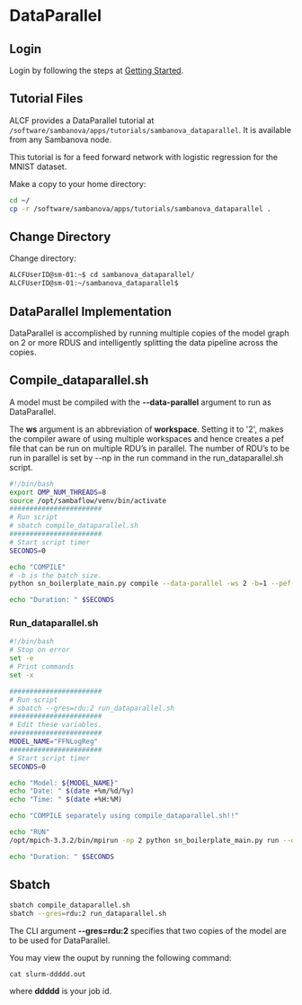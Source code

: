 # DataParallel

## Login

Login by following the steps at [Getting Started](Logging-into-a-SambaNova-Node.md).

## Tutorial Files

ALCF provides a DataParallel tutorial at `/software/sambanova/apps/tutorials/sambanova_dataparallel`.  It is available from any Sambanova node.

This tutorial is for a feed forward network with logistic regression for the MNIST dataset.

Make a copy to your home directory:

```bash
cd ~/
cp -r /software/sambanova/apps/tutorials/sambanova_dataparallel .
```

## Change Directory

Change directory:

```bash
ALCFUserID@sm-01:~$ cd sambanova_dataparallel/
ALCFUserID@sm-01:~/sambanova_dataparallel$ 
```

## DataParallel Implementation

DataParallel is accomplished by running multiple copies of the model graph on 2 or more RDUS and intelligently splitting the data pipeline across the copies.

## Compile_dataparallel.sh

A model must be compiled with the **--data-parallel** argument to run as DataParallel.

The **ws** argument is an abbreviation of **workspace**. Setting it to '2',
makes the compiler aware of using multiple workspaces and hence creates a pef file
that can be run on multiple RDU’s in parallel.
The number of RDU’s to be run in parallel is set by --np in the run command
in the run_dataparallel.sh script.

```bash
#!/bin/bash
export OMP_NUM_THREADS=8
source /opt/sambaflow/venv/bin/activate
#######################
# Run script
# sbatch compile_dataparallel.sh
#######################
# Start script timer
SECONDS=0

echo "COMPILE"
# -b is the batch size.
python sn_boilerplate_main.py compile --data-parallel -ws 2 -b=1 --pef-name=sn_boilerplate --output-folder="pef"

echo "Duration: " $SECONDS
```

### Run_dataparallel.sh

```bash
#!/bin/bash
# Stop on error
set -e
# Print commands
set -x

#######################
# Run script
# sbatch --gres=rdu:2 run_dataparallel.sh
#######################
# Edit these variables.
#######################
MODEL_NAME="FFNLogReg"
#######################
# Start script timer
SECONDS=0

echo "Model: ${MODEL_NAME}"
echo "Date: " $(date +%m/%d/%y)
echo "Time: " $(date +%H:%M)

echo "COMPILE separately using compile_dataparallel.sh!!"

echo "RUN"
/opt/mpich-3.3.2/bin/mpirun -np 2 python sn_boilerplate_main.py run --data-parallel --reduce-on-rdu --pef=pef/sn_boilerplate/sn_boilerplate.pef

echo "Duration: " $SECONDS
```

## Sbatch

```bash
sbatch compile_dataparallel.sh
sbatch --gres=rdu:2 run_dataparallel.sh
```

The CLI argument **--gres=rdu:2** specifies that two copies
of the model are to be used for DataParallel.

You may view the ouput by running the following command:

```text
cat slurm-ddddd.out
```

where **ddddd** is your job id.
